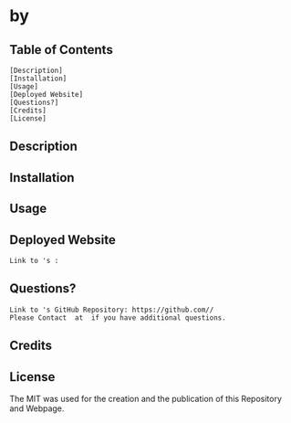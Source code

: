 #  by 
    
## Table of Contents
    [Description] 
    [Installation]
    [Usage]
    [Deployed Website]
    [Questions?]
    [Credits]
    [License]

## Description 
    
    
## Installation

## Usage

## Deployed Website 
    Link to 's : 

## Questions?
    Link to 's GitHub Repository: https://github.com//
    Please Contact  at  if you have additional questions.

## Credits 

## License 
The MIT was used for the creation and the publication of this Repository and Webpage.